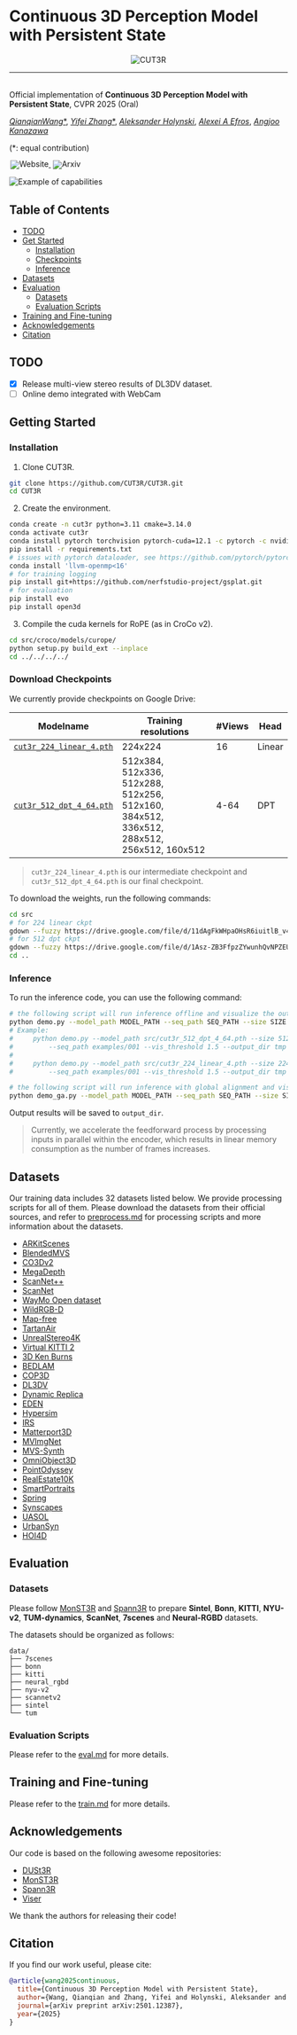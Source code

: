 # Continuous 3D Perception Model with Persistent State
<div align="center">
  <img src="./assets/factory-ezgif.com-video-speed.gif"  alt="CUT3R" />
</div>

<hr>

<br>
Official implementation of <strong>Continuous 3D Perception Model with Persistent State</strong>, CVPR 2025 (Oral)

[*QianqianWang**](https://qianqianwang68.github.io/),
[*Yifei Zhang**](https://forrest-110.github.io/),
[*Aleksander Holynski*](https://holynski.org/),
[*Alexei A Efros*](https://people.eecs.berkeley.edu/~efros/),
[*Angjoo Kanazawa*](https://people.eecs.berkeley.edu/~kanazawa/)


(*: equal contribution)

<div style="line-height: 1;">
  <a href="https://cut3r.github.io/" target="_blank" style="margin: 2px;">
    <img alt="Website" src="https://img.shields.io/badge/Website-CUT3R-536af5?color=536af5&logoColor=white" style="display: inline-block; vertical-align: middle;"/>
  </a>
  <a href="https://arxiv.org/pdf/2501.12387" target="_blank" style="margin: 2px;">
    <img alt="Arxiv" src="https://img.shields.io/badge/Arxiv-CUT3R-red?logo=%23B31B1B" style="display: inline-block; vertical-align: middle;"/>
  </a>
</div>


![Example of capabilities](assets/ezgif.com-video-to-gif-converter.gif)

## Table of Contents
- [TODO](#todo)
- [Get Started](#getting-started)
  - [Installation](#installation)
  - [Checkpoints](#download-checkpoints)
  - [Inference](#inference)
- [Datasets](#datasets)
- [Evaluation](#evaluation)
  - [Datasets](#datasets-1)
  - [Evaluation Scripts](#evaluation-scripts)
- [Training and Fine-tuning](#training-and-fine-tuning)
- [Acknowledgements](#acknowledgements)
- [Citation](#citation)

## TODO
- [x] Release multi-view stereo results of DL3DV dataset.
- [ ] Online demo integrated with WebCam

## Getting Started

### Installation

1. Clone CUT3R.
```bash
git clone https://github.com/CUT3R/CUT3R.git
cd CUT3R
```

2. Create the environment.
```bash
conda create -n cut3r python=3.11 cmake=3.14.0
conda activate cut3r
conda install pytorch torchvision pytorch-cuda=12.1 -c pytorch -c nvidia  # use the correct version of cuda for your system
pip install -r requirements.txt
# issues with pytorch dataloader, see https://github.com/pytorch/pytorch/issues/99625
conda install 'llvm-openmp<16'
# for training logging
pip install git+https://github.com/nerfstudio-project/gsplat.git
# for evaluation
pip install evo
pip install open3d
```

3. Compile the cuda kernels for RoPE (as in CroCo v2).
```bash
cd src/croco/models/curope/
python setup.py build_ext --inplace
cd ../../../../
```

### Download Checkpoints

We currently provide checkpoints on Google Drive:

| Modelname   | Training resolutions | #Views| Head |
|-------------|----------------------|-------|------|
| [`cut3r_224_linear_4.pth`](https://drive.google.com/file/d/11dAgFkWHpaOHsR6iuitlB_v4NFFBrWjy/view?usp=drive_link) | 224x224 | 16 | Linear |
| [`cut3r_512_dpt_4_64.pth`](https://drive.google.com/file/d/1Asz-ZB3FfpzZYwunhQvNPZEUA8XUNAYD/view?usp=drive_link) | 512x384, 512x336, 512x288, 512x256, 512x160, 384x512, 336x512, 288x512, 256x512, 160x512 | 4-64 | DPT |

> `cut3r_224_linear_4.pth` is our intermediate checkpoint and `cut3r_512_dpt_4_64.pth` is our final checkpoint.

To download the weights, run the following commands:
```bash
cd src
# for 224 linear ckpt
gdown --fuzzy https://drive.google.com/file/d/11dAgFkWHpaOHsR6iuitlB_v4NFFBrWjy/view?usp=drive_link 
# for 512 dpt ckpt
gdown --fuzzy https://drive.google.com/file/d/1Asz-ZB3FfpzZYwunhQvNPZEUA8XUNAYD/view?usp=drive_link
cd ..
```

### Inference

To run the inference code, you can use the following command:
```bash
# the following script will run inference offline and visualize the output with viser on port 8080
python demo.py --model_path MODEL_PATH --seq_path SEQ_PATH --size SIZE --vis_threshold VIS_THRESHOLD --output_dir OUT_DIR  # input can be a folder or a video
# Example:
#     python demo.py --model_path src/cut3r_512_dpt_4_64.pth --size 512 \
#         --seq_path examples/001 --vis_threshold 1.5 --output_dir tmp
#
#     python demo.py --model_path src/cut3r_224_linear_4.pth --size 224 \
#         --seq_path examples/001 --vis_threshold 1.5 --output_dir tmp

# the following script will run inference with global alignment and visualize the output with viser on port 8080
python demo_ga.py --model_path MODEL_PATH --seq_path SEQ_PATH --size SIZE --vis_threshold VIS_THRESHOLD --output_dir OUT_DIR
```
Output results will be saved to `output_dir`.

> Currently, we accelerate the feedforward process by processing inputs in parallel within the encoder, which results in linear memory consumption as the number of frames increases.

## Datasets
Our training data includes 32 datasets listed below. We provide processing scripts for all of them. Please download the datasets from their official sources, and refer to [preprocess.md](docs/preprocess.md) for processing scripts and more information about the datasets.

  - [ARKitScenes](https://github.com/apple/ARKitScenes) 
  - [BlendedMVS](https://github.com/YoYo000/BlendedMVS)
  - [CO3Dv2](https://github.com/facebookresearch/co3d)
  - [MegaDepth](https://www.cs.cornell.edu/projects/megadepth/)
  - [ScanNet++](https://kaldir.vc.in.tum.de/scannetpp/) 
  - [ScanNet](http://www.scan-net.org/ScanNet/)
  - [WayMo Open dataset](https://github.com/waymo-research/waymo-open-dataset)
  - [WildRGB-D](https://github.com/wildrgbd/wildrgbd/)
  - [Map-free](https://research.nianticlabs.com/mapfree-reloc-benchmark/dataset)
  - [TartanAir](https://theairlab.org/tartanair-dataset/)
  - [UnrealStereo4K](https://github.com/fabiotosi92/SMD-Nets) 
  - [Virtual KITTI 2](https://europe.naverlabs.com/research/computer-vision/proxy-virtual-worlds-vkitti-2/)
  - [3D Ken Burns](https://github.com/sniklaus/3d-ken-burns.git)
  - [BEDLAM](https://bedlam.is.tue.mpg.de/)
  - [COP3D](https://github.com/facebookresearch/cop3d)
  - [DL3DV](https://github.com/DL3DV-10K/Dataset)
  - [Dynamic Replica](https://github.com/facebookresearch/dynamic_stereo)
  - [EDEN](https://lhoangan.github.io/eden/)
  - [Hypersim](https://github.com/apple/ml-hypersim)
  - [IRS](https://github.com/HKBU-HPML/IRS)
  - [Matterport3D](https://niessner.github.io/Matterport/)
  - [MVImgNet](https://github.com/GAP-LAB-CUHK-SZ/MVImgNet)
  - [MVS-Synth](https://phuang17.github.io/DeepMVS/mvs-synth.html)
  - [OmniObject3D](https://omniobject3d.github.io/)
  - [PointOdyssey](https://pointodyssey.com/)
  - [RealEstate10K](https://google.github.io/realestate10k/)
  - [SmartPortraits](https://mobileroboticsskoltech.github.io/SmartPortraits/)
  - [Spring](https://spring-benchmark.org/)
  - [Synscapes](https://synscapes.on.liu.se/)
  - [UASOL](https://osf.io/64532/)
  - [UrbanSyn](https://www.urbansyn.org/)
  - [HOI4D](https://hoi4d.github.io/)


## Evaluation

### Datasets
Please follow [MonST3R](https://github.com/Junyi42/monst3r/blob/main/data/evaluation_script.md) and [Spann3R](https://github.com/HengyiWang/spann3r/blob/main/docs/data_preprocess.md) to prepare **Sintel**, **Bonn**, **KITTI**, **NYU-v2**, **TUM-dynamics**, **ScanNet**, **7scenes** and **Neural-RGBD** datasets.

The datasets should be organized as follows:
```
data/
├── 7scenes
├── bonn
├── kitti
├── neural_rgbd
├── nyu-v2
├── scannetv2
├── sintel
└── tum
```

### Evaluation Scripts
Please refer to the [eval.md](docs/eval.md) for more details.

## Training and Fine-tuning
Please refer to the [train.md](docs/train.md) for more details.

## Acknowledgements
Our code is based on the following awesome repositories:

- [DUSt3R](https://github.com/naver/dust3r)
- [MonST3R](https://github.com/Junyi42/monst3r.git)
- [Spann3R](https://github.com/HengyiWang/spann3r.git)
- [Viser](https://github.com/nerfstudio-project/viser)

We thank the authors for releasing their code!



## Citation

If you find our work useful, please cite:

```bibtex
@article{wang2025continuous,
  title={Continuous 3D Perception Model with Persistent State},
  author={Wang, Qianqian and Zhang, Yifei and Holynski, Aleksander and Efros, Alexei A and Kanazawa, Angjoo},
  journal={arXiv preprint arXiv:2501.12387},
  year={2025}
}
```

